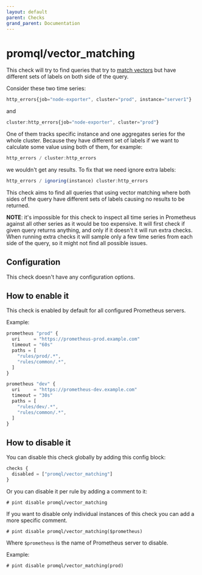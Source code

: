 ```yaml
---
layout: default
parent: Checks
grand_parent: Documentation
---
```


# promql/vector_matching

This check will try to find queries that try to
[match vectors](https://prometheus.io/docs/prometheus/latest/querying/operators/#vector-matching)
but have different sets of labels on both side of the query.

Consider these two time series:

```js
http_errors{job="node-exporter", cluster="prod", instance="server1"}
```

and

```js
cluster:http_errors{job="node-exporter", cluster="prod"}
```

One of them tracks specific instance and one aggregates series for the whole cluster.
Because they have different set of labels if we want to calculate some value using both
of them, for example:

```js
http_errors / cluster:http_errors
```

we wouldn't get any results. To fix that we need ignore extra labels:

```js
http_errors / ignoring(instance) cluster:http_errors
```

This check aims to find all queries that using vector matching where both sides
of the query have different sets of labels causing no results to be returned.

**NOTE**: it's impossible for this check to inspect all time series in Prometheus
against all other series as it would be too expensive.
It will first check if given query returns anything, and
only if it doesn't it will run extra checks. When running extra checks it will sample
only a few time series from each side of the query, so it might not find all possible
issues.

## Configuration

This check doesn't have any configuration options.

## How to enable it

This check is enabled by default for all configured Prometheus servers.

Example:

```js
prometheus "prod" {
  uri     = "https://prometheus-prod.example.com"
  timeout = "60s"
  paths = [
    "rules/prod/.*",
    "rules/common/.*",
  ]
}

prometheus "dev" {
  uri     = "https://prometheus-dev.example.com"
  timeout = "30s"
  paths = [
    "rules/dev/.*",
    "rules/common/.*",
  ]
}
```

## How to disable it

You can disable this check globally by adding this config block:

```js
checks {
  disabled = ["promql/vector_matching"]
}
```

Or you can disable it per rule by adding a comment to it:

`# pint disable promql/vector_matching`

If you want to disable only individual instances of this check
you can add a more specific comment.

`# pint disable promql/vector_matching($prometheus)`

Where `$prometheus` is the name of Prometheus server to disable.

Example:

`# pint disable promql/vector_matching(prod)`
